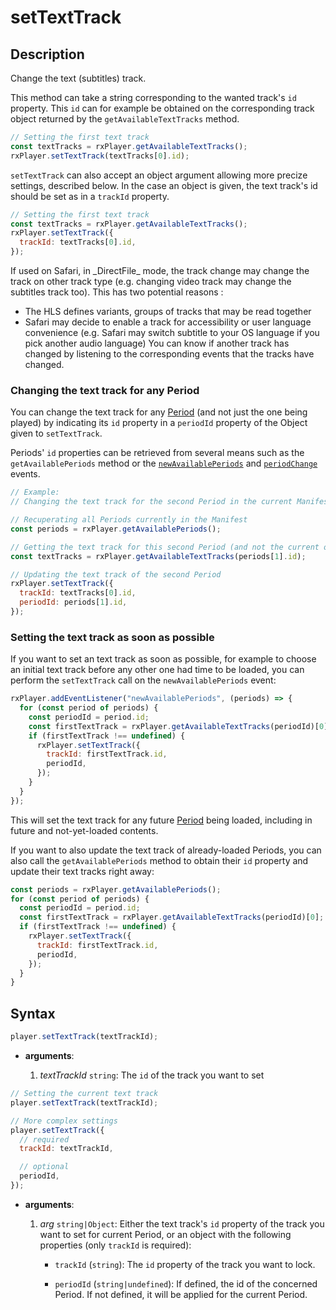 # setTextTrack

## Description

Change the text (subtitles) track.

This method can take a string corresponding to the wanted track's `id` property. This `id`
can for example be obtained on the corresponding track object returned by the
`getAvailableTextTracks` method.

```js
// Setting the first text track
const textTracks = rxPlayer.getAvailableTextTracks();
rxPlayer.setTextTrack(textTracks[0].id);
```

`setTextTrack` can also accept an object argument allowing more precize settings,
described below. In the case an object is given, the text track's id should be set as in a
`trackId` property.

```js
// Setting the first text track
const textTracks = rxPlayer.getAvailableTextTracks();
rxPlayer.setTextTrack({
  trackId: textTracks[0].id,
});
```

<div class="warning">
If used on Safari, in _DirectFile_ mode, the track change may change
the track on other track type (e.g. changing video track may change the
subtitles track too).
This has two potential reasons :

<ul>
  <li>The HLS defines variants, groups of tracks that may be read together</li>
  <li>Safari may decide to enable a track for accessibility or user language
  convenience (e.g. Safari may switch subtitle to your OS language if you pick
  another audio language)
  You can know if another track has changed by listening to the corresponding
  events that the tracks have changed.</li>
</ul>
</div>

### Changing the text track for any Period

You can change the text track for any [Period](../../Getting_Started/Glossary.md#period)
(and not just the one being played) by indicating its `id` property in a `periodId`
property of the Object given to `setTextTrack`.

Periods' `id` properties can be retrieved from several means such as the
`getAvailablePeriods` method or the
[`newAvailablePeriods`](../Player_Events.md#newavailableperiods) and
[`periodChange`](../Player_Events.md#periodchange) events.

```js
// Example:
// Changing the text track for the second Period in the current Manifest

// Recuperating all Periods currently in the Manifest
const periods = rxPlayer.getAvailablePeriods();

// Getting the text track for this second Period (and not the current one):
const textTracks = rxPlayer.getAvailableTextTracks(periods[1].id);

// Updating the text track of the second Period
rxPlayer.setTextTrack({
  trackId: textTracks[0].id,
  periodId: periods[1].id,
});
```

### Setting the text track as soon as possible

If you want to set an text track as soon as possible, for example to choose an initial
text track before any other one had time to be loaded, you can perform the `setTextTrack`
call on the `newAvailablePeriods` event:

```js
rxPlayer.addEventListener("newAvailablePeriods", (periods) => {
  for (const period of periods) {
    const periodId = period.id;
    const firstTextTrack = rxPlayer.getAvailableTextTracks(periodId)[0];
    if (firstTextTrack !== undefined) {
      rxPlayer.setTextTrack({
        trackId: firstTextTrack.id,
        periodId,
      });
    }
  }
});
```

This will set the text track for any future
[Period](../../Getting_Started/Glossary.md#period) being loaded, including in future and
not-yet-loaded contents.

If you want to also update the text track of already-loaded Periods, you can also call the
`getAvailablePeriods` method to obtain their `id` property and update their text tracks
right away:

```js
const periods = rxPlayer.getAvailablePeriods();
for (const period of periods) {
  const periodId = period.id;
  const firstTextTrack = rxPlayer.getAvailableTextTracks(periodId)[0];
  if (firstTextTrack !== undefined) {
    rxPlayer.setTextTrack({
      trackId: firstTextTrack.id,
      periodId,
    });
  }
}
```

## Syntax

```js
player.setTextTrack(textTrackId);
```

- **arguments**:

  1.  _textTrackId_ `string`: The `id` of the track you want to set

```js
// Setting the current text track
player.setTextTrack(textTrackId);

// More complex settings
player.setTextTrack({
  // required
  trackId: textTrackId,

  // optional
  periodId,
});
```

- **arguments**:

  1.  _arg_ `string|Object`: Either the text track's `id` property of the track you want
      to set for current Period, or an object with the following properties (only
      `trackId` is required):

      - `trackId` (`string`): The `id` property of the track you want to lock.

      - `periodId` (`string|undefined`): If defined, the id of the concerned Period. If
        not defined, it will be applied for the current Period.
